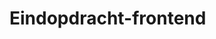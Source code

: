 # Eindopdracht-frontend


<!-- bronnen

Afbeeldingen:

https://www.google.com/search?safe=off&biw=1680&bih=890&tbm=isch&sxsrf=ACYBGNQTK-Y1s5ze7xL8eBLQBaY3IRrRBg%3A1571660832628&sa=1&ei=IKStXdvyJc7ekgXw-ZeIAQ&q=heel+holland+bakt+servies+&oq=heel+holland+bakt+servies+&gs_l=img.3..0i24.383048.391853..392121...10.0..0.218.1796.34j0j1......0....1..gws-wiz-img.....10..35i362i39j35i39j0i67j0i131i67j0j0i10i24j0i8i30j0i30.eJ3a6yfx8es&ved=0ahUKEwjbgovtrK3lAhVOr6QKHfD8BREQ4dUDCAc&uact=5#imgrc=7d_1D72y4rFG0M:

https://heelhollandbakt.omroepmax.nl/

https://unsplash.com/s/photos/bakery


Lettertype:
https://fonts.google.com/?selection.family=Fira+Sans:800|Poppins

Svg:
https://www.flaticon.com/

Code:
Met hulp van Danny & Sam
https://www.w3schools.com/cssref/tryit.asp?filename=trycss3_media_hide
-->
